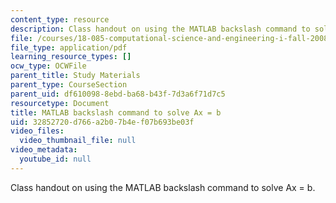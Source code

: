 ```yaml
---
content_type: resource
description: Class handout on using the MATLAB backslash command to solve Ax = b.
file: /courses/18-085-computational-science-and-engineering-i-fall-2008/32852720d766a2b07b4ef07b693be03f_backslash.pdf
file_type: application/pdf
learning_resource_types: []
ocw_type: OCWFile
parent_title: Study Materials
parent_type: CourseSection
parent_uid: df610098-8ebd-ba68-b43f-7d3a6f71d7c5
resourcetype: Document
title: MATLAB backslash command to solve Ax = b
uid: 32852720-d766-a2b0-7b4e-f07b693be03f
video_files:
  video_thumbnail_file: null
video_metadata:
  youtube_id: null
---
```

Class handout on using the MATLAB backslash command to solve Ax = b.

